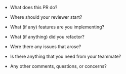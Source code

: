 - What does this PR do?

- Where should your reviewer start?

- What (if any) features are you implementing?

- What (if anything) did you refactor?

- Were there any issues that arose?

- Is there anything that you need from your teammate? 

- Any other comments, questions, or concerns?
